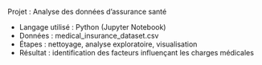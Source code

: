 Projet : Analyse des données d’assurance santé
- Langage utilisé : Python (Jupyter Notebook)
- Données : medical_insurance_dataset.csv
- Étapes : nettoyage, analyse exploratoire, visualisation
- Résultat : identification des facteurs influençant les charges médicales
